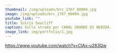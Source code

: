 ```yaml
---
thumbnail: /img/uploads/brc_1767_00004.jpg
image: /img/uploads/brc_1767_00004.jpg
youtube_link: ""
title: Sulcis Seacliff
caption: Sulla strada per CANAL GRANDE DI NEBIDA.
image_link: img/portfolio/1.jpg
---
```

https://www.youtube.com/watch?v=CIAx-u283Qw
